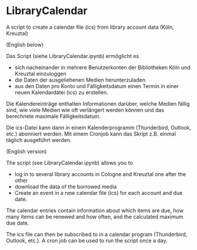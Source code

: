 # LibraryCalendar
A script to create a calendar file (ics) from library account data (Köln, Kreuztal)

(English below)

Das Script (siehe LibraryCalendar.ipynb) ermöglicht es
- sich nacheinander in mehrere Benutzerkonten der Bibliotheken Köln und Kreuztal einzuloggen
- die Daten der ausgeliehenen Medien herunterzuladen
- aus den Daten pro Konto und Fälligkeitsdatum einen Termin in einer neuen Kalendardatei (ics) zu erstellen.

Die Kalendereinträge enthalten Informationen darüber, welche Medien fällig sind, wie viele Medien wie oft verlängert werden können und das berechnete maximale Fälligkeitsdatum.

Die ics-Datei kann dann in einem Kalenderprogramm (Thunderbird, Outlook, etc.) abonniert werden. Mit einem Cronjob kann das Skript z.B. einmal täglich ausgeführt werden.


(English version)

The script (see LibraryCalendar.ipynb) allows you to
- log in to several library accounts in Cologne and Kreuztal one after the other
- download the data of the borrowed media
- Create an event in a new calendar file (ics) for each account and due date.

The calendar entries contain information about which items are due, how many items can be renewed and how often, and the calculated maximum due date.

The ics file can then be subscribed to in a calendar program (Thunderbird, Outlook, etc.). A cron job can be used to run the script once a day.
